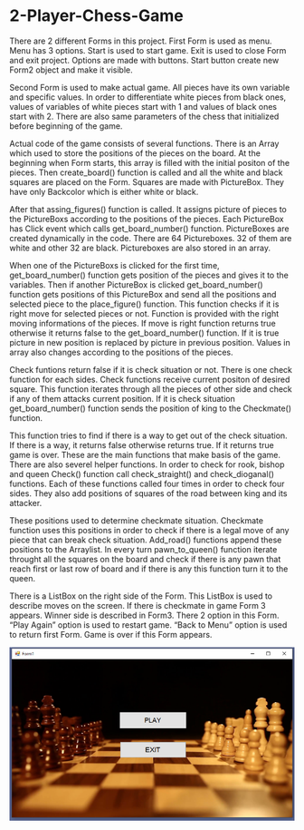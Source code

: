 # 2-Player-Chess-Game

There are 2 different Forms in this project. First Form is used as menu. Menu has 3 options. Start is used to start game. Exit is used to close Form and exit project. Options are made with buttons. Start button create new Form2 object and make it visible.

Second Form is used to make actual game.  All pieces have its own variable and specific values. In order to differentiate white pieces from black ones, values of variables of white pieces start with 1 and values of black ones start with 2. There are also same parameters of the chess that initialized before beginning of the game. 


Actual code of the game consists of several functions. There is an Array which used to store the positions of the pieces on the board. At the beginning when Form starts, this array is filled with the initial positon of the pieces. Then create_board() function is called and all the white and black squares are placed on the Form. Squares are made with PictureBox. They have only Backcolor which is either white or black. 


After that assing_figures() function is called. It assigns picture of pieces to the PictureBoxs according to the positions of the pieces. Each PictureBox has Click event which calls get_board_number() function. PictureBoxes are created dynamically in the code. There are 64 Pictureboxes. 32 of them are white and other 32 are black. Pictureboxes are also stored in an array.


 
When one of the PictureBoxs is clicked for the first time, get_board_number() function gets position of the pieces and gives it to the variables. Then if another PictureBox is clicked get_board_number() function gets positions of this PictureBox and send all the positions and selected piece to the place_figure() function. This function checks if it is right move for selected pieces or not. Function is provided with the right moving informations of the pieces. If move is right function returns true otherwise it returns false to the get_board_number() function. If it is true picture in new position is replaced by picture in previous position. Values in array also changes according to the positions of the pieces. 


Check funtions return false if it is check situation or not. There is one check function for each sides. Check functions receive current positon of desired square. This function iterates through all the pieces of other side and check if any of them attacks current position. If it is check situation get_board_number() function sends the position of king to the Checkmate() function. 


This function tries to find if there is a way to get out of the check situation. If there is a way, it returns false otherwise returns true. If it returns true game is over. These are the main functions that make basis of the game. There are also severel helper functions. In order to check for rook, bishop and queen Check() function call check_straight() and check_dioganal() functions. Each of these functions called four times in order to check four sides. They also add positions of squares of the road between king and its attacker. 


These positions used to determine checkmate situation. Checkmate function uses this positions in order to check if there is a legal move of any piece that can break check situation. Add_road() functions append these positions to the Arraylist. In every turn pawn_to_queen() function iterate throught all the squares on the board and check if there is any pawn that reach first or last row of board and if there is any this function turn it to the queen. 

There is a ListBox on the right side of the Form. This ListBox is used to describe moves on the screen. If there is checkmate in game Form 3 appears. Winner side is described in Form3. There 2 option in this Form.  “Play Again” option is used to restart game. “Back to Menu” option is used to return first Form. Game is over if this Form appears. 

![](images/chess1.png)
